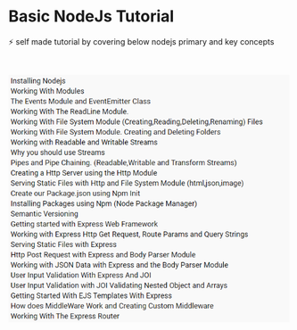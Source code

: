 #  Basic NodeJs Tutorial

⚡ self made tutorial by covering below nodejs primary and key concepts

<br />

![topics](./static/timestamps.png)